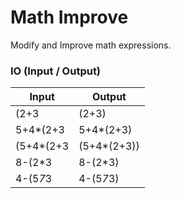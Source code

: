 # Math Improve

Modify and Improve math expressions.


### IO (Input / Output)


| Input        | Output       |
| ------------ | ------------ |
| (2+3         | (2+3)        |
| 5+4*(2+3     | 5+4*(2+3)    |
| (5+4*(2+3    | (5+4*(2+3))  |
| 8-(2*3       | 8-(2*3)      |
| 4-(5*7*3     | 4-(5*7*3)    |
